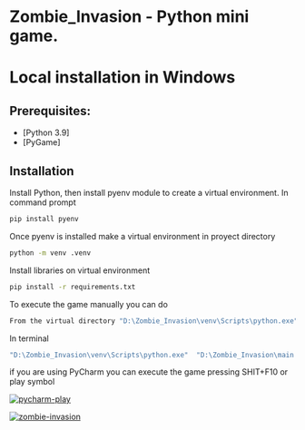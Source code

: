 Zombie_Invasion - Python mini game.
================

# Local installation in Windows

## Prerequisites:

  - [Python 3.9]
  - [PyGame]

## Installation

Install Python, then install pyenv module to create a virtual environment. In command prompt

```sh
pip install pyenv
```

Once pyenv is installed make a virtual environment in proyect directory
```sh
python -m venv .venv
```

Install libraries on virtual environment

```sh
pip install -r requirements.txt
```

To execute the game manually you can do

```sh
From the virtual directory "D:\Zombie_Invasion\venv\Scripts\python.exe" (taking all libraries) we excute "D:\Zombie_Invasion\main.py" 
```

In terminal

```sh
"D:\Zombie_Invasion\venv\Scripts\python.exe"  "D:\Zombie_Invasion\main.py" 
```

if you are using PyCharm you can execute the game pressing SHIT+F10 or play symbol

<a href="https://ibb.co/z5PghN4"><img src="https://i.ibb.co/BPTJVwC/pycharm-play.png" alt="pycharm-play" border="0" /></a>

<a href="https://ibb.co/FKBCNVc"><img src="https://i.ibb.co/c1NVMLR/zombie-invasion.png" alt="zombie-invasion" border="0"></a>
